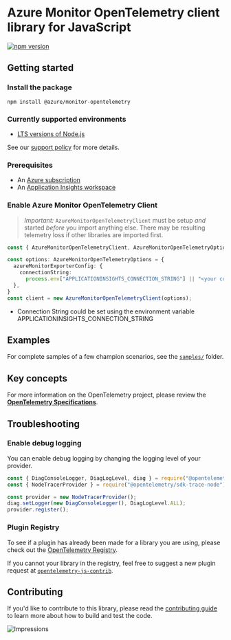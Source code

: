 # Azure Monitor OpenTelemetry client library for JavaScript

[![npm version](https://badge.fury.io/js/%40azure%2Fmonitor-opentelemetry.svg)](https://badge.fury.io/js/%40azure%2Fmonitor-opentelemetry)

## Getting started

### Install the package

`npm install @azure/monitor-opentelemetry`

### Currently supported environments

- [LTS versions of Node.js](https://github.com/nodejs/release#release-schedule)

See our [support policy](https://github.com/Azure/azure-sdk-for-js/blob/main/SUPPORT.md) for more details.

### Prerequisites

- An [Azure subscription](https://azure.microsoft.com/free/)
- An [Application Insights workspace](https://docs.microsoft.com/azure/azure-monitor/app/app-insights-overview/)

### Enable Azure Monitor OpenTelemetry Client

> *Important:* `AzureMonitorOpenTelemetryClient` must be setup *and* started *before* you import anything else. There may be resulting telemetry loss if other libraries are imported first.


```typescript
const { AzureMonitorOpenTelemetryClient, AzureMonitorOpenTelemetryOptions } = require("@azure/monitor-opentelemetry");

const options: AzureMonitorOpenTelemetryOptions = {
  azureMonitorExporterConfig: {
    connectionString:
      process.env["APPLICATIONINSIGHTS_CONNECTION_STRING"] || "<your connection string>",
  },
}
const client = new AzureMonitorOpenTelemetryClient(options);
```

* Connection String could be set using the environment variable APPLICATIONINSIGHTS\_CONNECTION\_STRING

## Examples

For complete samples of a few champion scenarios, see the [`samples/`](https://github.com/Azure/azure-sdk-for-js/tree/main/sdk/monitor/monitor-opentelemetry/samples-dev/) folder.

## Key concepts

For more information on the OpenTelemetry project, please review the [**OpenTelemetry Specifications**](https://github.com/open-telemetry/opentelemetry-specification#opentelemetry-specification).

## Troubleshooting

### Enable debug logging

You can enable debug logging by changing the logging level of your provider.

```js
const { DiagConsoleLogger, DiagLogLevel, diag } = require("@opentelemetry/api");
const { NodeTracerProvider } = require("@opentelemetry/sdk-trace-node");

const provider = new NodeTracerProvider();
diag.setLogger(new DiagConsoleLogger(), DiagLogLevel.ALL);
provider.register();
```

### Plugin Registry

To see if a plugin has already been made for a library you are using, please check out the [OpenTelemetry Registry](https://opentelemetry.io/registry/).

If you cannot your library in the registry, feel free to suggest a new plugin request at [`opentelemetry-js-contrib`](https://github.com/open-telemetry/opentelemetry-js-contrib).

## Contributing

If you'd like to contribute to this library, please read the [contributing guide](https://github.com/Azure/azure-sdk-for-js/blob/main/CONTRIBUTING.md) to learn more about how to build and test the code.

![Impressions](https://azure-sdk-impressions.azurewebsites.net/api/impressions/azure-sdk-for-js/sdk/monitor/monitor-opentelemetry/README.png)
